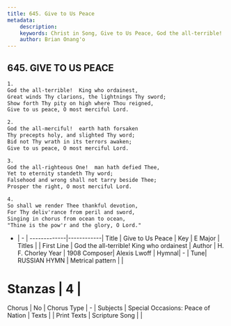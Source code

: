 ```yaml
---
title: 645. Give to Us Peace
metadata:
    description: 
    keywords: Christ in Song, Give to Us Peace, God the all-terrible!  King who ordainest, 
    author: Brian Onang'o
---
```



## 645. GIVE TO US PEACE

```txt
1.
God the all-terrible!  King who ordainest,
Great winds Thy clarions, the lightnings Thy sword;
Show forth Thy pity on high where Thou reigned,
Give to us peace, O most merciful Lord.

2.
God the all-merciful!  earth hath forsaken
Thy precepts holy, and slighted Thy word;
Bid not Thy wrath in its terrors awaken;
Give to us peace, O most merciful Lord.

3.
God the all-righteous One!  man hath defied Thee,
Yet to eternity standeth Thy word;
Falsehood and wrong shall not tarry beside Thee;
Prosper the right, O most merciful Lord.

4.
So shall we render Thee thankful devotion,
For Thy deliv'rance from peril and sword,
Singing in chorus from ocean to ocean,
"Thine is the pow'r and the glory, O Lord."
```

- |   -  |
-------------|------------|
Title | Give to Us Peace |
Key | E Major |
Titles |  |
First Line | God the all-terrible!  King who ordainest |
Author | H. F. Chorley
Year | 1908
Composer| Alexis Lwoff |
Hymnal|  - |
Tune| RUSSIAN HYMN |
Metrical pattern | |
# Stanzas | 4 |
Chorus | No |
Chorus Type | - |
Subjects | Special Occasions: Peace of Nation |
Texts |  |
Print Texts | 
Scripture Song |  |
  
